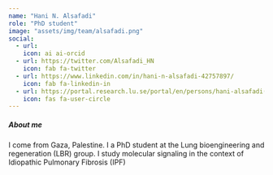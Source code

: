 ```yaml
---
name: "Hani N. Alsafadi"
role: "PhD student"
image: "assets/img/team/alsafadi.png"
social:
  - url:
    icon: ai ai-orcid
  - url: https://twitter.com/Alsafadi_HN
    icon: fab fa-twitter
  - url: https://www.linkedin.com/in/hani-n-alsafadi-42757897/
    icon: fab fa-linkedin-in
  - url: https://portal.research.lu.se/portal/en/persons/hani-alsafadi(8efc5a62-2c68-410d-9566-cb96b1f8ee0b).html
    icon: fas fa-user-circle
---
```


##### About me
I come from Gaza, Palestine. I a PhD student at the Lung bioengineering and regeneration (LBR) group. I study molecular signaling in the context of Idiopathic Pulmonary Fibrosis (IPF)
